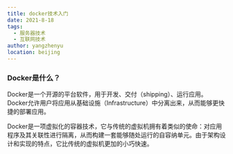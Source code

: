 ```yaml
---
title: docker技术入门
date: 2021-8-18
tags: 
  - 服务器技术
  - 互联网技术
author: yangzhenyu
location: beijing  
---
```


### Docker是什么？

Docker是一个开源的平台软件，用于开发、交付（shipping）、运行应用。Docker允许用户将应用从基础设施（Infrastructure）中分离出来，从而能够更快捷的部署应用。



Docker是一项虚拟化的容器技术，它与传统的虚拟机拥有着类似的使命：对应用程序及其关联性进行隔离，从而构建一套能够随处运行的自容纳单元。由于架构设计和实现的特点，它比传统的虚拟机更加的小巧快速。